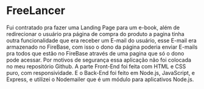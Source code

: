 # FreeLancer
Fui contratado pra fazer uma Landing Page para um e-book, além de redirecionar o usuário pra página de
compra do produto a pagina tinha outra funcionalidade que era receber um E-mail do usuário, 
esse E-mail era armazenado no FireBase, com isso o dono da página poderia enviar E-mails pra 
todos que estão no FireBase através de uma pagina que só o dono pode acessar. 
Por motivos de segurança essa aplicação não foi colocada no meu repositório Github. A parte Front-End foi feita com HTML e CSS puro, 
com responsividade. E o Back-End foi feito em Node.js, JavaScript, e Express, 
e utilizei o Nodemailer que é um módulo para aplicativos Node.js.
